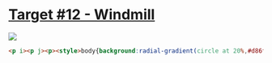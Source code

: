 # [Target #12 - Windmill](https://cssbattle.dev/play/12)

![](https://cssbattle.dev/targets/12.png)

```HTML
<p i><p j><p><style>body{background:radial-gradient(circle at 20%,#d86f45 10q,#0000 0),radial-gradient(circle at 80%,#d86f45 10q,#0000 0)#f5d6b4}p{margin:0 62;width:100;height:50;border-radius:0 0 1in 1in;background:radial-gradient(at 50% 0,#0000 30px,#d86f45 0)}[i]{margin:150 222 0}[j]{margin:-100 142 0;transform:scaleY(-1)
```